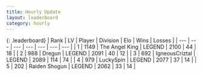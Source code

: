 ```yaml
---
title: Hourly Update
layout: leaderboard
category: hourly
---
```


{: .leaderboard}
| Rank | LV | Player | Division | Elo | Wins | Losses |
| --- | --- | --- | --- | --- | --- | --- |
| <span data-change="0">1</span> | 1149 | <span title="ID: 547162">The Angel King</span> | LEGEND | <span data-change="0">2100</span> | <span data-change="0">44</span> | <span data-change="0">18</span> |
| <span data-change="0">2</span> | 988 | <span title="ID: 337810">Dregun</span> | LEGEND | <span data-change="0">2091</span> | <span data-change="0">40</span> | <span data-change="0">12</span> |
| <span data-change="0">3</span> | 692 | <span title="ID: 69018">IgneousCriztal</span> | LEGEND | <span data-change="0">2089</span> | <span data-change="0">114</span> | <span data-change="0">74</span> |
| <span data-change="0">4</span> | 979 | <span title="ID: 498412">LuckySpin</span> | LEGEND | <span data-change="0">2077</span> | <span data-change="0">37</span> | <span data-change="0">14</span> |
| <span data-change="0">5</span> | 202 | <span title="ID: 573202">Raiden Shogun</span> | LEGEND | <span data-change="0">2062</span> | <span data-change="0">33</span> | <span data-change="0">14</span> |
